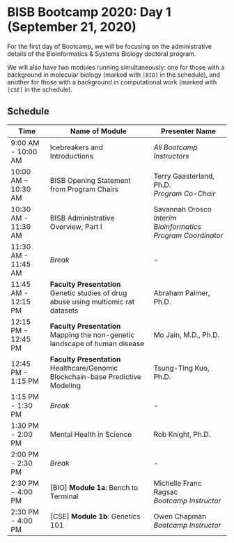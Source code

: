# BISB Bootcamp 2020: Day 1 (September 21, 2020)

For the first day of Bootcamp, we will be focusing on the administrative details of the Bioinformatics & Systems Biology doctoral program. 

We will also have two modules running simultaneously: one for those with a background in molecular biology (marked with `[BIO]` in the schedule), and another for those with a background in computational work (marked with `[CSE]` in the schedule).

## Schedule 

| Time                | Name of Module                                                                         | Presenter Name                                                    | 
|---------------------|----------------------------------------------------------------------------------------|-------------------------------------------------------------------|
| 9:00 AM - 10:00 AM  | Icebreakers and Introductions                                                          | *All Bootcamp Instructors*                                        |
| 10:00 AM - 10:30 AM | BISB Opening Statement from Program Chairs                                             | Terry Gaasterland, Ph.D.<br>*Program Co-Chair*                    |
| 10:30 AM - 11:30 AM | BISB Administrative Overview, Part I                                                   | Savannah Orosco<br>*Interim Bioinformatics Program Coordinator*   |
| 11:30 AM - 11:45 AM | *Break*                                                                                | -                                                                 |
| 11:45 AM - 12:15 PM | **Faculty Presentation**<br>Genetic studies of drug abuse using multiomic rat datasets | Abraham Palmer, Ph.D.                                             |
| 12:15 PM - 12:45 PM | **Faculty Presentation**<br>Mapping the non-genetic landscape of human disease         | Mo Jain, M.D., Ph.D.                                              |
| 12:45 PM - 1:15 PM  | **Faculty Presentation**<br>Healthcare/Genomic Blockchain-base Predictive Modeling     | Tsung-Ting Kuo, Ph.D.                                             |
| 1:15 PM - 1:30 PM   | *Break*                                                                                | -                                                                 |
| 1:30 PM - 2:00 PM   | Mental Health in Science                                                               | Rob Knight, Ph.D.                                                 |
| 2:00 PM - 2:30 PM   | *Break*                                                                                | -                                                                 |
| 2:30 PM - 4:00 PM   | [BIO] **Module 1a**: Bench to Terminal                                                 | Michelle Franc Ragsac<br>*Bootcamp Instructor*                    |
| 2:30 PM - 4:00 PM   | [CSE] **Module 1b**: Genetics 101                                                      | Owen Chapman<br>*Bootcamp Instructor*                             |
